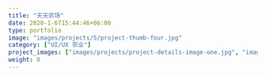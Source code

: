 ```yaml
---
title: "天天农场"
date: 2020-1-6T15:44:46+06:00
type: portfolio
image: "images/projects/5/project-thumb-four.jpg"
category: ["UI/UX 农业"]
project_images: ["images/projects/project-details-image-one.jpg", "images/projects/project-details-image-two.jpg"]
weight: 0
---
```

